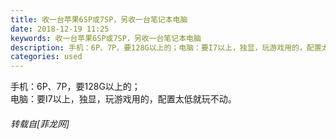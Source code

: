 ```yaml
---
title: 收一台苹果6SP或7SP，另收一台笔记本电脑
date: 2018-12-19 11:25
keywords: 收一台苹果6SP或7SP，另收一台笔记本电脑
description: 手机：6P、7P，要128G以上的；电脑：要I7以上，独显，玩游戏用的，配置太低就玩不动。
categories: used
---
```

<td class="t_f" id="postmessage_2519339">

手机：6P、7P，要128G以上的；<br/>
电脑：要I7以上，独显，玩游戏用的，配置太低就玩不动。</td>
###### 转载自[菲龙网]